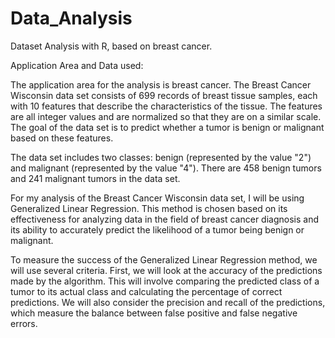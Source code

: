 # Data_Analysis

Dataset Analysis with R, based on breast cancer.

Application Area and Data used:

The application area for the analysis is breast cancer. The Breast Cancer Wisconsin data set consists of 699 records of breast tissue samples, each with 10 features that describe the characteristics of the tissue. The features are all integer values and are normalized so that they are on a similar scale. The goal of the data set is to predict whether a tumor is benign or malignant based on these features.

The data set includes two classes: benign (represented by the value "2") and malignant (represented by the value "4"). There are 458 benign tumors and 241 malignant tumors in the data set.

For my analysis of the Breast Cancer Wisconsin data set, I will be using Generalized Linear Regression. This method is chosen based on its effectiveness for analyzing data in the field of breast cancer diagnosis and its ability to accurately predict the likelihood of a tumor being benign or malignant.

To measure the success of the Generalized Linear Regression method, we will use several criteria. First, we will look at the accuracy of the predictions made by the algorithm. This will involve comparing the predicted class of a tumor to its actual class and calculating the percentage of correct predictions. We will also consider the precision and recall of the predictions, which measure the balance between false positive and false negative errors.
